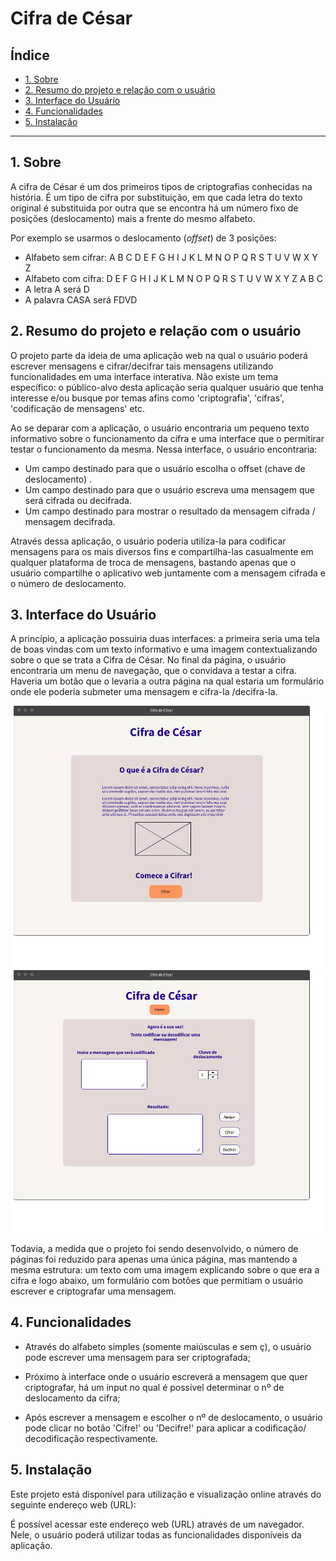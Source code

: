 # Cifra de César

## Índice

- [1. Sobre](#1-Sobre)
- [2. Resumo do projeto e relação com o usuário](#2-resumo-do-projeto)
- [3. Interface do Usuário](#3-interface-do-usuário)
- [4. Funcionalidades](#4-funcionalidades)
- [5. Instalação](#5-instalacao)


---

## 1. Sobre

 A cifra de César é um dos primeiros tipos de criptografias conhecidas na história. É um tipo de cifra por substituição, em que cada letra do texto original é substituida por outra que se encontra há um número fixo de posições (deslocamento) mais a frente do mesmo alfabeto.

Por exemplo se usarmos o deslocamento (_offset_) de 3 posições:

- Alfabeto sem cifrar: A B C D E F G H I J K L M N O P Q R S T U V W X Y Z
- Alfabeto com cifra: D E F G H I J K L M N O P Q R S T U V W X Y Z A B C
- A letra A será D
- A palavra CASA será FDVD

## 2. Resumo do projeto e relação com o usuário

O projeto parte da ideia de uma aplicação web na qual o usuário poderá escrever mensagens e cifrar/decifrar tais mensagens utilizando funcionalidades em uma interface interativa. Não existe um tema específico: o público-alvo desta aplicação seria qualquer usuário que tenha interesse e/ou busque por temas afins como 'criptografia', 'cifras', 'codificação de mensagens' etc.

Ao se deparar com a aplicação, o usuário encontraria um pequeno texto informativo sobre o funcionamento da cifra e uma interface que o permitirar testar o funcionamento da mesma. Nessa interface, o usuário encontraria:

 - Um campo destinado para que o usuário escolha o offset (chave de deslocamento) .
 - Um campo destinado para que o usuário escreva uma mensagem que será cifrada ou decifrada.
 - Um campo destinado para mostrar o resultado da mensagem cifrada / mensagem decifrada.

Através dessa aplicação, o usuário poderia utiliza-la para codificar mensagens para os mais diversos fins e compartilha-las casualmente em qualquer plataforma de troca de mensagens, bastando apenas que o usuário compartilhe o aplicativo web juntamente com a mensagem cifrada  e o número de deslocamento.


## 3. Interface do Usuário

A princípio, a aplicação possuiria duas interfaces: a primeira seria uma tela de boas vindas com um texto informativo e uma imagem contextualizando sobre o que se trata a Cifra de César. No final da página, o usuário encontraria um menu de navegação, que o convidava a testar a cifra. Haveria um botão que o levaria a outra página na qual estaria um formulário onde ele poderia submeter uma mensagem e cifra-la /decifra-la.


<img src="Homepage.png" alt="prototipo da Homepage">



<img src="paginainputs.png" alt="prototipo da interface para codificar">



Todavia, a medida que o projeto foi sendo desenvolvido, o número de páginas foi reduzido para apenas uma única página, mas mantendo a mesma estrutura: um texto com uma imagem explicando sobre o que era a cifra e logo abaixo, um formulário com botões que permitiam o usuário escrever e criptografar uma mensagem.


## 4. Funcionalidades

- Através do alfabeto simples (somente maiúsculas e sem ç), o usuário pode escrever uma mensagem para ser criptografada;

- Próximo à interface onde o usuário escreverá a mensagem que quer criptografar, há um input no qual é possível determinar o nº de deslocamento da cifra;

- Após escrever a mensagem e escolher o nº de deslocamento, o usuário pode clicar no botão 'Cifre!' ou 'Decifre!' para aplicar a codificação/ decodificação respectivamente.



## 5. Instalação

Este projeto está disponível para utilização e visualização online através do seguinte endereço web (URL):

É possível acessar este endereço web (URL) através de um navegador. Nele, o usuário poderá utilizar todas as funcionalidades disponíveis da aplicação.



